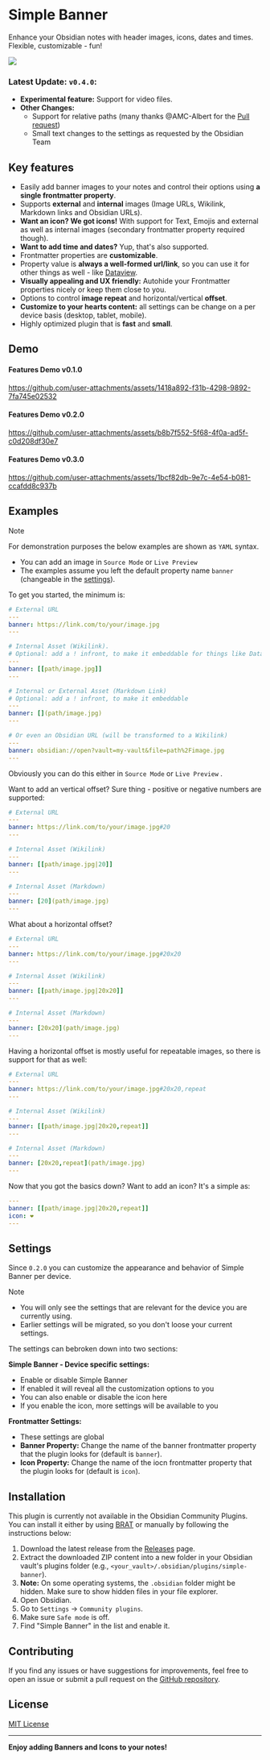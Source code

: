 # Simple Banner

Enhance your Obsidian notes with header images, icons, dates and times. Flexible, customizable - fun!

![](https://repository-images.githubusercontent.com/973810470/011547eb-2e67-49c0-9d34-3786b8bfdca0)

### Latest Update: `v0.4.0`:

* **Experimental feature:** Support for video files.
* **Other Changes:**
  * Support for relative paths (many thanks @AMC-Albert for the [Pull request](https://github.com/eatcodeplay/obsidian-simple-banner/pull/6))
  * Small text changes to the settings as requested by the Obsidian Team

## Key features

* Easily add banner images to your notes and control their options using **a single frontmatter property**.
* Supports **external** and **internal** images (Image URLs, Wikilink, Markdown links and Obsidian URLs).
* **Want an icon? We got icons!** With support for Text, Emojis and external as well as internal images (secondary frontmatter property required though).
* **Want to add time and dates?** Yup, that's also supported.
* Frontmatter properties are **customizable**.
* Property value is **always a well-formed url/link**, so you can use it for other things as well - like [Dataview](https://github.com/blacksmithgu/obsidian-dataview).
* **Visually appealing and UX friendly:** Autohide your Frontmatter properties nicely or keep them close to you.
* Options to control **image repeat** and horizontal/vertical **offset**.
* **Customize to your hearts content:** all settings can be change on a per device basis (desktop, tablet, mobile).
* Highly optimized plugin that is **fast** and **small**.



## Demo

#### Features Demo v0.1.0
https://github.com/user-attachments/assets/1418a892-f31b-4298-9892-7fa745e02532



#### Features Demo v0.2.0
https://github.com/user-attachments/assets/b8b7f552-5f68-4f0a-ad5f-c0d208df30e7



#### Features Demo v0.3.0

https://github.com/user-attachments/assets/1bcf82db-9e7c-4e54-b081-ccafdd8c937b



## Examples

> [!NOTE]
> For demonstration purposes the below examples are shown as `YAML` syntax.
>
> * You can add an image in  `Source Mode` or `Live Preview`
> * The examples assume you left the default property name `banner` (changeable in the [settings](#Settings)).

To get you started, the minimum is:

```yaml
# External URL
---
banner: https://link.com/to/your/image.jpg
---

# Internal Asset (Wikilink).
# Optional: add a ! infront, to make it embeddable for things like Dataview
---
banner: [[path/image.jpg]]
---

# Internal or External Asset (Markdown Link)
# Optional: add a ! infront, to make it embeddable
---
banner: [](path/image.jpg)
---

# Or even an Obsidian URL (will be transformed to a Wikilink)
---
banner: obsidian://open?vault=my-vault&file=path%2Fimage.jpg
---
```

Obviously you can do this either in `Source Mode` or `Live Preview` .

Want to add an vertical offset? Sure thing - positive or negative numbers are supported:

```yaml
# External URL
---
banner: https://link.com/to/your/image.jpg#20
---

# Internal Asset (Wikilink)
---
banner: [[path/image.jpg|20]]
---

# Internal Asset (Markdown)
---
banner: [20](path/image.jpg)
---
```

What about a horizontal offset?

```yaml
# External URL
---
banner: https://link.com/to/your/image.jpg#20x20
---

# Internal Asset (Wikilink)
---
banner: [[path/image.jpg|20x20]]
---

# Internal Asset (Markdown)
---
banner: [20x20](path/image.jpg)
---
```

Having a horizontal offset is mostly useful for repeatable images, so there is support for that as well:

```yaml
# External URL
---
banner: https://link.com/to/your/image.jpg#20x20,repeat
---

# Internal Asset (Wikilink)
---
banner: [[path/image.jpg|20x20,repeat]]
---

# Internal Asset (Markdown)
---
banner: [20x20,repeat](path/image.jpg)
---
```

Now that you got the basics down? Want to add an icon? It's a simple as:
```yaml
---
banner: [[path/image.jpg|20x20,repeat]]
icon: ❤️
---
```




## Settings

Since `0.2.0` you can customize the appearance and behavior of Simple Banner per device.

> [!NOTE]
>
> * You will only see the settings that are relevant for the device you are currently using.
> * Earlier settings will be migrated, so you don't loose your current settings.

The settings can bebroken down into two sections:

**Simple Banner - Device specific settings:**

* Enable or disable Simple Banner
* If enabled it will reveal all the customization options to you
* You can also enable or disable the icon here
* If you enable the icon, more settings will be available to you

**Frontmatter Settings:**

- These settings are global
- **Banner Property:** Change the name of the banner frontmatter property that the plugin looks for (default is `banner`).
- **Icon Property:** Change the name of the iocn frontmatter property that the plugin looks for (default is `icon`).



## Installation

This plugin is currently not available in the Obsidian Community Plugins.
You can install it either by using [BRAT](https://obsidian.md/plugins?id=obsidian42-brat) or manually by following the instructions below:

1.  Download the latest release from the [Releases](https://github.com/eatcodeplay/obsidian-simple-banner/releases) page.
2.  Extract the downloaded ZIP content into a new folder in your Obsidian vault's plugins folder (e.g., `<your_vault>/.obsidian/plugins/simple-banner`).
3.  **Note:** On some operating systems, the `.obsidian` folder might be hidden. Make sure to show hidden files in your file explorer.
4.  Open Obsidian.
5.  Go to `Settings` -> `Community plugins`.
6.  Make sure `Safe mode` is off.
7.  Find "Simple Banner" in the list and enable it.

## Contributing

If you find any issues or have suggestions for improvements, feel free to open an issue or submit a pull request on the [GitHub repository](https://github.com/eatcodeplay/obsidian-simple-banner/).

## License

[MIT License](LICENSE)

---

**Enjoy adding Banners and Icons to your notes!**
